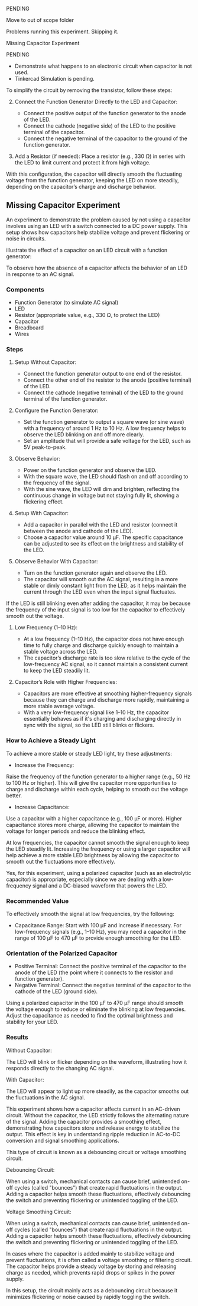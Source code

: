 PENDING

Move to out of scope folder

Problems running this experiment. Skipping it.

Missing Capacitor Experiment

PENDING

- Demonstrate what happens to an electronic circuit when capacitor is not used.
- Tinkercad Simulation is pending.

To simplify the circuit by removing the transistor, follow these steps:

2. Connect the Function Generator Directly to the LED and Capacitor:
   - Connect the positive output of the function generator to the anode of the LED.
   - Connect the cathode (negative side) of the LED to the positive terminal of the capacitor.
   - Connect the negative terminal of the capacitor to the ground of the function generator.

3. Add a Resistor (if needed): Place a resistor (e.g., 330 Ω) in series with the LED to limit current and protect it from high voltage.

With this configuration, the capacitor will directly smooth the fluctuating voltage from the function generator, keeping the LED on more steadily, depending on the capacitor’s charge and discharge behavior.

## Missing Capacitor Experiment

An  experiment to demonstrate the problem caused by not using a capacitor involves using an LED with a switch connected to a DC power supply. This setup shows how capacitors help stabilize voltage and prevent flickering or noise in circuits.

illustrate the effect of a capacitor on an LED circuit with a function generator:

To observe how the absence of a capacitor affects the behavior of an LED in response to an AC signal.

### Components

- Function Generator (to simulate AC signal)
- LED
- Resistor (appropriate value, e.g., 330 Ω, to protect the LED)
- Capacitor
- Breadboard
- Wires

### Steps

1. Setup Without Capacitor:
   - Connect the function generator output to one end of the resistor.
   - Connect the other end of the resistor to the anode (positive terminal) of the LED.
   - Connect the cathode (negative terminal) of the LED to the ground terminal of the function generator.

2. Configure the Function Generator:
   - Set the function generator to output a square wave (or sine wave) with a frequency of around 1 Hz to 10 Hz. A low frequency helps to observe the LED blinking on and off more clearly.
   - Set an amplitude that will provide a safe voltage for the LED, such as 5V peak-to-peak.

3. Observe Behavior:
   - Power on the function generator and observe the LED.
   - With the square wave, the LED should flash on and off according to the frequency of the signal.
   - With the sine wave, the LED will dim and brighten, reflecting the continuous change in voltage but not staying fully lit, showing a flickering effect.

4. Setup With Capacitor:
   - Add a capacitor in parallel with the LED and resistor (connect it between the anode and cathode of the LED).
   - Choose a capacitor value around 10 µF. The specific capacitance can be adjusted to see its effect on the brightness and stability of the LED.

5. Observe Behavior With Capacitor:
   - Turn on the function generator again and observe the LED.
   - The capacitor will smooth out the AC signal, resulting in a more stable or dimly constant light from the LED, as it helps maintain the current through the LED even when the input signal fluctuates.

If the LED is still blinking even after adding the capacitor, it may be because the frequency of the input signal is too low for the capacitor to effectively smooth out the voltage.

1. Low Frequency (1–10 Hz):
   - At a low frequency (1–10 Hz), the capacitor does not have enough time to fully charge and discharge quickly enough to maintain a stable voltage across the LED.
   - The capacitor’s discharge rate is too slow relative to the cycle of the low-frequency AC signal, so it cannot maintain a consistent current to keep the LED steadily lit.

2. Capacitor’s Role with Higher Frequencies:
   - Capacitors are more effective at smoothing higher-frequency signals because they can charge and discharge more rapidly, maintaining a more stable average voltage.
   - With a very low-frequency signal like 1–10 Hz, the capacitor essentially behaves as if it's charging and discharging directly in sync with the signal, so the LED still blinks or flickers.

### How to Achieve a Steady Light

To achieve a more stable or steady LED light, try these adjustments:

- Increase the Frequency:

Raise the frequency of the function generator to a higher range (e.g., 50 Hz to 100 Hz or higher). This will give the capacitor more opportunities to charge and discharge within each cycle, helping to smooth out the voltage better.

- Increase Capacitance:

Use a capacitor with a higher capacitance (e.g., 100 µF or more). Higher capacitance stores more charge, allowing the capacitor to maintain the voltage for longer periods and reduce the blinking effect.


At low frequencies, the capacitor cannot smooth the signal enough to keep the LED steadily lit. Increasing the frequency or using a larger capacitor will help achieve a more stable LED brightness by allowing the capacitor to smooth out the fluctuations more effectively.

Yes, for this experiment, using a polarized capacitor (such as an electrolytic capacitor) is appropriate, especially since we are dealing with a low-frequency signal and a DC-biased waveform that powers the LED.

### Recommended Value

To effectively smooth the signal at low frequencies, try the following:

- Capacitance Range: Start with 100 µF and increase if necessary. For low-frequency signals (e.g., 1–10 Hz), you may need a capacitor in the range of 100 µF to 470 µF to provide enough smoothing for the LED.

### Orientation of the Polarized Capacitor

- Positive Terminal: Connect the positive terminal of the capacitor to the anode of the LED (the point where it connects to the resistor and function generator).
- Negative Terminal: Connect the negative terminal of the capacitor to the cathode of the LED (ground side).


Using a polarized capacitor in the 100 µF to 470 µF range should smooth the voltage enough to reduce or eliminate the blinking at low frequencies. Adjust the capacitance as needed to find the optimal brightness and stability for your LED.

### Results

Without Capacitor:

The LED will blink or flicker depending on the waveform, illustrating how it responds directly to the changing AC signal.

With Capacitor:

The LED will appear to light up more steadily, as the capacitor smooths out the fluctuations in the AC signal.

This experiment shows how a capacitor affects current in an AC-driven circuit. Without the capacitor, the LED strictly follows the alternating nature of the signal. Adding the capacitor provides a smoothing effect, demonstrating how capacitors store and release energy to stabilize the output. This effect is key in understanding ripple reduction in AC-to-DC conversion and signal smoothing applications.

This type of circuit is known as a debouncing circuit or voltage smoothing circuit.

Debouncing Circuit:

When using a switch, mechanical contacts can cause brief, unintended on-off cycles (called "bounces") that create rapid fluctuations in the output. Adding a capacitor helps smooth these fluctuations, effectively debouncing the switch and preventing flickering or unintended toggling of the LED.

Voltage Smoothing Circuit:

When using a switch, mechanical contacts can cause brief, unintended on-off cycles (called "bounces") that create rapid fluctuations in the output. Adding a capacitor helps smooth these fluctuations, effectively debouncing the switch and preventing flickering or unintended toggling of the LED.

In cases where the capacitor is added mainly to stabilize voltage and prevent fluctuations, it is often called a voltage smoothing or filtering circuit. The capacitor helps provide a steady voltage by storing and releasing charge as needed, which prevents rapid drops or spikes in the power supply.

In this setup, the circuit mainly acts as a debouncing circuit because it minimizes flickering or noise caused by rapidly toggling the switch.
